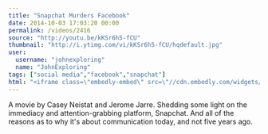 ```yaml
---
title: "Snapchat Murders Facebook"
date: 2014-10-03 17:03:20 00:00
permalink: /videos/2416
source: "http://youtu.be/kKSr6h5-fCU"
thumbnail: "http://i.ytimg.com/vi/kKSr6h5-fCU/hqdefault.jpg"
user:
  username: "johnexploring"
  name: "JohnExploring"
tags: ["social media","facebook","snapchat"]
html: "<iframe class=\"embedly-embed\" src=\"//cdn.embedly.com/widgets/media.html?src=http%3A%2F%2Fwww.youtube.com%2Fembed%2FkKSr6h5-fCU%3Fwmode%3Dtransparent%26feature%3Doembed&wmode=transparent&url=http%3A%2F%2Fwww.youtube.com%2Fwatch%3Fv%3DkKSr6h5-fCU&image=http%3A%2F%2Fi.ytimg.com%2Fvi%2FkKSr6h5-fCU%2Fhqdefault.jpg&key=daaebf4d9cdd46779200162d0ca86e20&type=text%2Fhtml&schema=youtube\" width=\"854\" height=\"480\" scrolling=\"no\" frameborder=\"0\" allowfullscreen></iframe>"
---
```


A movie by Casey Neistat and Jerome Jarre. Shedding some light on the immediacy and attention-grabbing platform, Snapchat. And all of the reasons as to why it's about communication today, and not five years ago.